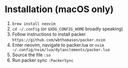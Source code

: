 # Installation (macOS only)

1. `brew install neovim`
2. `cd ~/.config` (or `$XDG_CONFIG_HOME` broadly speaking)
3. Follow instructions to install packer `https://github.com/wbthomason/packer.nvim`
4. Enter neovim, navigate to packer.lua or `nvim ~/.config/nvim/lua/dylanclements/packer.lua`
5. Source the file `:so`
6. Run packer sync `:PackerSync`
